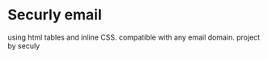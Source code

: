 # Securly email 
using html tables and inline CSS. compatible with any email domain. 
project by seculy
